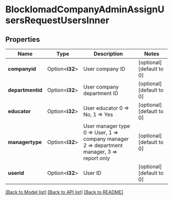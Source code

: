 # BlockIomadCompanyAdminAssignUsersRequestUsersInner

## Properties

Name | Type | Description | Notes
------------ | ------------- | ------------- | -------------
**companyid** | Option<**i32**> | User company ID | [optional][default to 0]
**departmentid** | Option<**i32**> | User company department ID | [optional][default to 0]
**educator** | Option<**i32**> | User educator 0 => No, 1 => Yes | [optional][default to 0]
**managertype** | Option<**i32**> | User manager type 0 => User, 1 => company manager 2 => department manager, 3 => report only | [optional][default to 0]
**userid** | Option<**i32**> | User ID | [optional][default to 0]

[[Back to Model list]](../README.md#documentation-for-models) [[Back to API list]](../README.md#documentation-for-api-endpoints) [[Back to README]](../README.md)


